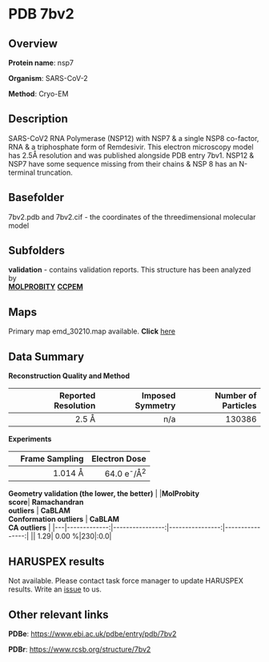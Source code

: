 # PDB 7bv2

## Overview

**Protein name**: nsp7

**Organism**: SARS-CoV-2

**Method**: Cryo-EM

## Description

SARS-CoV2 RNA Polymerase (NSP12) with NSP7 & a single NSP8 co-factor, RNA & a triphosphate form of Remdesivir. This electron microscopy model has 2.5Å resolution and was published alongside PDB entry 7bv1. NSP12 & NSP7 have some sequence missing from their chains & NSP 8 has an N-terminal truncation.

## Basefolder

7bv2.pdb and 7bv2.cif - the coordinates of the threedimensional molecular model

## Subfolders





**validation** - contains validation reports. This structure has been analyzed by <br>  [**MOLPROBITY**](https://github.com/thorn-lab/coronavirus_structural_task_force/tree/master/pdb/nsp7/SARS-CoV-2/7bv2/validation/molprobity)   [**CCPEM**](https://github.com/thorn-lab/coronavirus_structural_task_force/tree/master/pdb/nsp7/SARS-CoV-2/7bv2/validation/ccpem-validation) 



## Maps

Primary map emd_30210.map available. **Click** [here](http://ftp.wwpdb.org/pub/emdb/structures/EMD-30210/map/) 

## Data Summary
**Reconstruction Quality and Method**

|   | Reported Resolution | Imposed Symmetry | Number of Particles |
|---|-------------:|----------------:|--------------:|
|   |2.5 Å|n/a|130386|

**Experiments**

|   | Frame Sampling | Electron Dose |
|---|-------------:|----------------:|
|   |1.014 Å|64.0 e<sup>-</sup>/Å<sup>2</sup>|

**Geometry validation (the lower, the better)**
|   |**MolProbity<br>score**| **Ramachandran<br>outliers** | **CaBLAM<br>Conformation outliers** | **CaBLAM<br>CA outliers** |
|---|-------------:|----------------:|----------------:|----------------:|
||  1.29|  0.00 %|230|:0.0|

## HARUSPEX results

Not available. Please contact task force manager to update HARUSPEX results. Write an [issue](https://github.com/thorn-lab/coronavirus_structural_task_force/issues) to us.

## Other relevant links 
**PDBe**:  https://www.ebi.ac.uk/pdbe/entry/pdb/7bv2
 
**PDBr**: https://www.rcsb.org/structure/7bv2 
